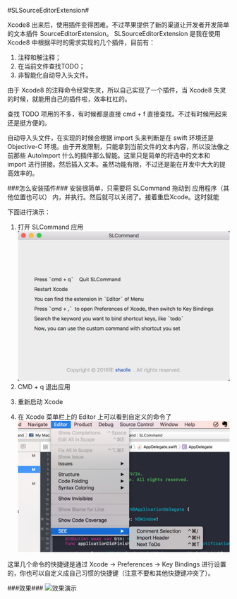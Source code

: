 #SLSourceEditorExtension#

Xcode8 出来后，使用插件变得困难。不过苹果提供了新的渠道让开发者开发简单的文本插件 SourceEditorExtension。
SLSourceEditorExtension 是我在使用 Xcode8 中根据平时的需求实现的几个插件，目前有：
1. 注释和解注释；
2. 在当前文件查找TODO；
3. 非智能化自动导入头文件。

由于 Xcode8 的注释命令经常失灵，所以自己实现了一个插件，当 Xcode8 失灵的时候，就能用自己的插件啦，效率杠杠的。

查找 TODO 项用的不多，有时候都是直接 cmd + f 直接查找。不过有时候用起来还是挺方便的。

自动导入头文件，在实现的时候会根据 import 头来判断是在 swift 环境还是 Objective-C 环境。由于开发限制，只能拿到当前文件的文本内容，所以没法像之前那些 AutoImport 什么的插件那么智能。这里只是简单的将选中的文本和 import 进行拼接。然后插入文本。虽然功能有限，不过还是能在开发中大大的提高效率的。

###怎么安装插件###
安装很简单，只需要将 SLCommand 拖动到 应用程序（其他位置也可以） 内，并执行。然后就可以关闭了。接着重启Xcode。这时就能


下面进行演示：<p/>
1. 打开 SLCommand 应用
![SLCommand界面](./Sources/SLCommand.jpg)
2. CMD + q 退出应用<p/>
3. 重新启动 Xcode<p/>
4. 在 Xcode 菜单栏上的 Editor 上可以看到自定义的命令了
![查看自定义的命令](./Sources/查看自定义的命令.jpg)

这里几个命令的快捷键是通过 Xcode -> Preferences -> Key Bindings 进行设置的，你也可以自定义成自己习惯的快捷键（注意不要和其他快捷键冲突了）。

###效果###
![效果演示](./Sources/Demonstration.gif)
